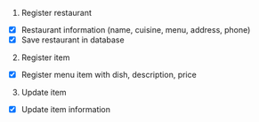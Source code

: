 1. Register restaurant

- [x] Restaurant information (name, cuisine, menu, address, phone)
- [x] Save restaurant in database

2. Register item

- [x] Register menu item with dish, description, price

3. Update item

- [x] Update item information